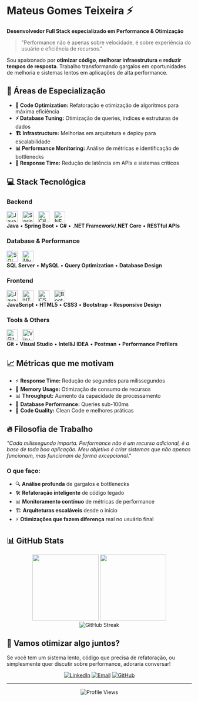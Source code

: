 # Mateus Gomes Teixeira ⚡

**Desenvolvedor Full Stack especializado em Performance & Otimização**

> "Performance não é apenas sobre velocidade, é sobre experiência do usuário e eficiência de recursos."

Sou apaixonado por **otimizar código**, **melhorar infraestrutura** e **reduzir tempos de resposta**. Trabalho transformando gargalos em oportunidades de melhoria e sistemas lentos em aplicações de alta performance.

## 🎯 Áreas de Especialização

- **🔧 Code Optimization:** Refatoração e otimização de algoritmos para máxima eficiência
- **⚡ Database Tuning:** Otimização de queries, índices e estruturas de dados
- **🏗️ Infrastructure:** Melhorias em arquitetura e deploy para escalabilidade
- **📊 Performance Monitoring:** Análise de métricas e identificação de bottlenecks
- **🚀 Response Time:** Redução de latência em APIs e sistemas críticos

## 💻 Stack Tecnológica

### Backend
<img align="left" alt="Java" width="30px" style="padding-right:10px;" src="https://cdn.jsdelivr.net/gh/devicons/devicon/icons/java/java-original.svg" />
<img align="left" alt="Spring" width="30px" style="padding-right:10px;" src="https://cdn.jsdelivr.net/gh/devicons/devicon/icons/spring/spring-original.svg" />
<img align="left" alt="C#" width="30px" style="padding-right:10px;" src="https://cdn.jsdelivr.net/gh/devicons/devicon/icons/csharp/csharp-original.svg" />
<img align="left" alt=".NET" width="30px" style="padding-right:10px;" src="https://cdn.jsdelivr.net/gh/devicons/devicon/icons/dotnetcore/dotnetcore-original.svg" />

<br />

**Java** • **Spring Boot** • **C#** • **.NET Framework/.NET Core** • **RESTful APIs**

### Database & Performance
<img align="left" alt="SQL Server" width="30px" style="padding-right:10px;" src="https://cdn.jsdelivr.net/gh/devicons/devicon/icons/microsoftsqlserver/microsoftsqlserver-plain.svg" />
<img align="left" alt="MySQL" width="30px" style="padding-right:10px;" src="https://cdn.jsdelivr.net/gh/devicons/devicon/icons/mysql/mysql-original.svg" />

<br />

**SQL Server** • **MySQL** • **Query Optimization** • **Database Design**

### Frontend
<img align="left" alt="JavaScript" width="30px" style="padding-right:10px;" src="https://cdn.jsdelivr.net/gh/devicons/devicon/icons/javascript/javascript-plain.svg" />
<img align="left" alt="HTML" width="30px" style="padding-right:10px;" src="https://cdn.jsdelivr.net/gh/devicons/devicon/icons/html5/html5-plain.svg" />
<img align="left" alt="CSS" width="30px" style="padding-right:10px;" src="https://cdn.jsdelivr.net/gh/devicons/devicon/icons/css3/css3-plain.svg" />
<img align="left" alt="Bootstrap" width="30px" style="padding-right:10px;" src="https://cdn.jsdelivr.net/gh/devicons/devicon/icons/bootstrap/bootstrap-plain.svg" />

<br />

**JavaScript** • **HTML5** • **CSS3** • **Bootstrap** • **Responsive Design**

### Tools & Others
<img align="left" alt="Git" width="30px" style="padding-right:10px;" src="https://cdn.jsdelivr.net/gh/devicons/devicon/icons/git/git-original.svg" />
<img align="left" alt="Visual Studio" width="30px" style="padding-right:10px;" src="https://cdn.jsdelivr.net/gh/devicons/devicon/icons/visualstudio/visualstudio-plain.svg" />

<br />

**Git** • **Visual Studio** • **IntelliJ IDEA** • **Postman** • **Performance Profilers**

## 📈 Métricas que me motivam

- ⚡ **Response Time:** Redução de segundos para milissegundos
- 🧠 **Memory Usage:** Otimização de consumo de recursos
- 📊 **Throughput:** Aumento da capacidade de processamento
- 🎯 **Database Performance:** Queries sub-100ms
- 🔄 **Code Quality:** Clean Code e melhores práticas

## 🔥 Filosofia de Trabalho

*"Cada milissegundo importa. Performance não é um recurso adicional, é a base de toda boa aplicação. Meu objetivo é criar sistemas que não apenas funcionam, mas funcionam de forma excepcional."*

### O que faço:
- 🔍 **Análise profunda** de gargalos e bottlenecks
- 🛠️ **Refatoração inteligente** de código legado
- 📊 **Monitoramento contínuo** de métricas de performance
- 🏗️ **Arquiteturas escaláveis** desde o início
- ⚡ **Otimizações que fazem diferença** real no usuário final

## 📊 GitHub Stats

<div align="center">
  <img height="180em" src="https://github-readme-stats.vercel.app/api?username=mateusgomst&show_icons=true&theme=radical&include_all_commits=true&count_private=true"/>
  <img height="180em" src="https://github-readme-stats.vercel.app/api/top-langs/?username=mateusgomst&layout=compact&langs_count=7&theme=radical"/>
</div>

<div align="center">
  <img src="https://streak-stats.demolab.com?user=mateusgomst&theme=radical&hide_border=true" alt="GitHub Streak" />
</div>

## 🚀 Vamos otimizar algo juntos?

Se você tem um sistema lento, código que precisa de refatoração, ou simplesmente quer discutir sobre performance, adoraria conversar!

<div align="center">
  
[![LinkedIn](https://img.shields.io/badge/-LinkedIn-0077B5?style=for-the-badge&logo=linkedin&logoColor=white)](https://linkedin.com/in/mateusgomst)
[![Email](https://img.shields.io/badge/-Email-D14836?style=for-the-badge&logo=gmail&logoColor=white)](mailto:mateusgomes9119@gmail.com)
[![GitHub](https://img.shields.io/badge/-GitHub-181717?style=for-the-badge&logo=github&logoColor=white)](https://github.com/mateusgomst)

</div>

---

<div align="center">
  <img src="https://komarev.com/ghpvc/?username=mateusgomst&color=red&style=flat-square" alt="Profile Views" />
</div>

